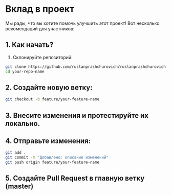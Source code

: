 # Вклад в проект

Мы рады, что вы хотите помочь улучшить этот проект! Вот несколько рекомендаций для участников:

## 1. Как начать?

1. Склонируйте репозиторий:

```bash
git clone https://github.com/ruslanprashchurovich/ruslanprashchurovich.git
cd your-repo-name
```

## 2. Создайте новую ветку:

```bash
git checkout -b feature/your-feature-name
```

## 3. Внесите изменения и протестируйте их локально.

## 4. Отправьте изменения:

```bash
git add .
git commit -m "Добавлено: описание изменений"
git push origin feature/your-feature-name
```

## 5. Создайте Pull Request в главную ветку (master)

